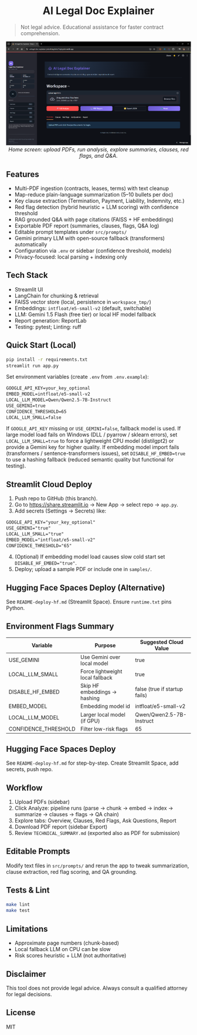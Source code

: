 <h1 align="center">AI Legal Doc Explainer</h1>

> Not legal advice. Educational assistance for faster contract comprehension.

<p align="center">
	<img src="./ss/home_page.png" alt="AI Legal Doc Explainer – Home Page" width="900" />
	<br/>
	<em>Home screen: upload PDFs, run analysis, explore summaries, clauses, red flags, and Q&A.</em>
	<br/>
</p>

## Features
* Multi-PDF ingestion (contracts, leases, terms) with text cleanup
* Map-reduce plain-language summarization (5–10 bullets per doc)
* Key clause extraction (Termination, Payment, Liability, Indemnity, etc.)
* Red flag detection (hybrid heuristic + LLM scoring) with confidence threshold
* RAG grounded Q&A with page citations (FAISS + HF embeddings)
* Exportable PDF report (summaries, clauses, flags, Q&A log)
* Editable prompt templates under `src/prompts/`
* Gemini primary LLM with open-source fallback (transformers) automatically
* Configuration via `.env` or sidebar (confidence threshold, models)
* Privacy-focused: local parsing + indexing only

## Tech Stack
* Streamlit UI
* LangChain for chunking & retrieval
* FAISS vector store (local, persistence in `workspace_tmp/`)
* Embeddings: `intfloat/e5-small-v2` (default, switchable)
* LLM: Gemini 1.5 Flash (free tier) or local HF model fallback
* Report generation: ReportLab
* Testing: pytest; Linting: ruff

## Quick Start (Local)
```bash
pip install -r requirements.txt
streamlit run app.py
```

Set environment variables (create `.env` from `.env.example`):
```
GOOGLE_API_KEY=your_key_optional
EMBED_MODEL=intfloat/e5-small-v2
LOCAL_LLM_MODEL=Qwen/Qwen2.5-7B-Instruct
USE_GEMINI=true
CONFIDENCE_THRESHOLD=65
LOCAL_LLM_SMALL=false
```

If `GOOGLE_API_KEY` missing or `USE_GEMINI=false`, fallback model is used.
If large model load fails on Windows (DLL / pyarrow / sklearn errors), set `LOCAL_LLM_SMALL=true` to force a lightweight CPU model (distilgpt2) or provide a Gemini key for higher quality.
If embedding model import fails (transformers / sentence-transformers issues), set `DISABLE_HF_EMBED=true` to use a hashing fallback (reduced semantic quality but functional for testing).

## Streamlit Cloud Deploy
1. Push repo to GitHub (this branch).
2. Go to https://share.streamlit.io -> New App -> select repo -> `app.py`.
3. Add secrets (Settings -> Secrets) like:
```
GOOGLE_API_KEY="your_key_optional"
USE_GEMINI="true"
LOCAL_LLM_SMALL="true"
EMBED_MODEL="intfloat/e5-small-v2"
CONFIDENCE_THRESHOLD="65"
```
4. (Optional) If embedding model load causes slow cold start set `DISABLE_HF_EMBED="true"`.
5. Deploy; upload a sample PDF or include one in `samples/`.

## Hugging Face Spaces Deploy (Alternative)
See `README-deploy-hf.md` (Streamlit Space). Ensure `runtime.txt` pins Python.

## Environment Flags Summary
| Variable | Purpose | Suggested Cloud Value |
|----------|---------|-----------------------|
| USE_GEMINI | Use Gemini over local model | true |
| LOCAL_LLM_SMALL | Force lightweight local fallback | true |
| DISABLE_HF_EMBED | Skip HF embeddings -> hashing | false (true if startup fails) |
| EMBED_MODEL | Embedding model id | intfloat/e5-small-v2 |
| LOCAL_LLM_MODEL | Larger local model (if GPU) | Qwen/Qwen2.5-7B-Instruct |
| CONFIDENCE_THRESHOLD | Filter low-risk flags | 65 |


## Hugging Face Spaces Deploy
See `README-deploy-hf.md` for step-by-step. Create Streamlit Space, add secrets, push repo.

## Workflow
1. Upload PDFs (sidebar)
2. Click Analyze: pipeline runs (parse -> chunk -> embed -> index -> summarize -> clauses -> flags -> QA chain)
3. Explore tabs: Overview, Clauses, Red Flags, Ask Questions, Report
4. Download PDF report (sidebar Export)
5. Review `TECHNICAL_SUMMARY.md` (exported also as PDF for submission)

## Editable Prompts
Modify text files in `src/prompts/` and rerun the app to tweak summarization, clause extraction, red flag scoring, and QA grounding.

## Tests & Lint
```bash
make lint
make test
```

## Limitations
* Approximate page numbers (chunk-based)
* Local fallback LLM on CPU can be slow
* Risk scores heuristic + LLM (not authoritative)

## Disclaimer
This tool does not provide legal advice. Always consult a qualified attorney for legal decisions.

## License
MIT

